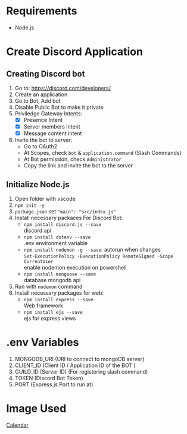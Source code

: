 # Requirements
- Node.js

# Create Discord Application
## Creating Discord bot
1. Go to: https://discord.com/developers/
2. Create an application
3. Go to Bot, Add bot
4. Disable Public Bot to make it private
5. Priviledge Gateway Intents:
	- [x] Presence Intent
	- [x] Server members Intent
	- [x] Message content intent
6. Invite the bot to server:
	- Go to OAuth2
	- At Scopes, check `bot` & `application.command` (Slash Commands)
	- At Bot permission, check `Administrator`
	- Copy the link and invite the bot to the server

## Initialize Node.js
1. Open folder with vscode
2. `npm init -y`
3. `package.json` set `"main": "src/index.js"`
4. Install necessary packaces For Discord Bot:
	- `npm install discord.js --save`
	<br>discord api
	- `npm install dotenv --save`
	<br>.env environment variable
	- `npm install nodemon -g --save`: autorun when changes
	<br>`Set-ExecutionPolicy -ExecutionPolicy RemoteSigned -Scope CurrentUser`
	<br>enable nodemon execution on powershell
	- `npm install mongoose --save`
	<br>database mongodb api
5. Run with `nodemon` command
6. Install necessary packages for web:
	- `npm install express --save`
	<br>Web framework
	- `npm install ejs --save`
	<br>ejs for express views

# .env Variables
1. MONGODB_URI (URI to connect to mongoDB server)
2. CLIENT_ID (Client ID / Application ID of the BOT )
3. GUILD_ID (Server ID) (For registering slash command)
4. TOKEN (Discord Bot Token)
5. PORT (Express.js Port to run at)

# Image Used
[Calendar](https://www.flaticon.com/free-icon/calendar_1642767)